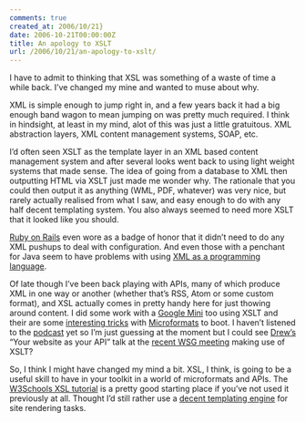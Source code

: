 ```yaml
---
comments: true
created_at: 2006/10/21}
date: 2006-10-21T00:00:00Z
title: An apology to XSLT
url: /2006/10/21/an-apology-to-xslt/
---
```


<p>
I have to admit to thinking that XSL was something of a waste of time a while back. I’ve changed my mine and wanted to muse about why.

</p>
<p>
XML is simple enough to jump right in, and a few years back it had a big enough band wagon to mean jumping on was pretty much required. I think in hindsight, at least in my mind, alot of this was just a little gratuitous. XML abstraction layers, XML content management systems, SOAP, etc.

</p>
<p>
I’d often seen XSLT as the template layer in an XML based content management system and after several looks went back to using light weight systems that made sense. The idea of going from a database to XML then outputting HTML via XSLT just made me wonder why. The rationale that you could then output it as anything (WML, PDF, whatever) was very nice, but rarely actually realised from what I saw, and easy enough to do with any half decent templating system. You also always seemed to need more XSLT that it looked like you should.

</p>
<p>
<a href="http://rubyonrails.org">Ruby on Rails</a> even wore as a badge of honor that it didn’t need to do any XML pushups to deal with configuration. And even those with a penchant for Java seem to have problems with using <a href="http://www.sdtimes.com/printArticle/column-20060901-05.html">XML as a programming language</a>.

</p>
<p>
Of late though I’ve been back playing with APIs, many of which produce XML in one way or another (whether that’s RSS, Atom or some custom format), and XSL actually comes in pretty handy here for just thowing around content. I did some work with a <a href="http://mini.google.co.uk">Google Mini</a> too using XSLT and their are some <a href="http://suda.co.uk/projects/X2V/">interesting tricks</a> with <a href="http://microformats.org">Microformats</a> to boot. I haven’t listened to the <a href="http://muffinresearch.co.uk/wsg/audio/index.xml">podcast</a> yet so I’m just guessing at the moment but I could see <a href="http://allinthehead.com/">Drew’s</a> “Your website as your API” talk at the <a href="http://muffinresearch.co.uk/archives/2006/10/21/following-the-wsg-microformats-event/">recent WSG meeting</a> making use of XSLT?

</p>
<p>
So, I think I might have changed my mind a bit. XSL, I think, is going to be a useful skill to have in your toolkit in a world of microformats and APIs. The <a href="http://www.w3schools.com/xsl/">W3Schools XSL tutorial</a> is a pretty good starting place if you’ve not used it previously at all. Thought I’d still rather use a <a href="http://www.cheetahtemplate.org/">decent templating engine</a> for site rendering tasks.

</p>

